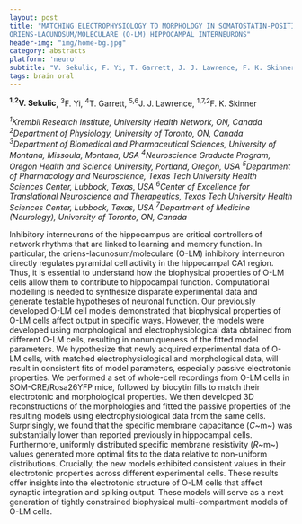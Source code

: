 ```yaml
---
layout: post
title: "MATCHING ELECTROPHYSIOLOGY TO MORPHOLOGY IN SOMATOSTATIN-POSITIVE
ORIENS-LACUNOSUM/MOLECULARE (O-LM) HIPPOCAMPAL INTERNEURONS"
header-img: "img/home-bg.jpg"
category: abstracts
platform: 'neuro'
subtitle: "V. Sekulic, F. Yi, T. Garrett, J. J. Lawrence, F. K. Skinner"
tags: brain oral
---
```


**<sup>1,2</sup>V. Sekulic**, <sup>3</sup>F. Yi, <sup>4</sup>T. Garrett, <sup>5,6</sup>J. J. Lawrence,
<sup>1,7,2</sup>F. K. Skinner

_<sup>1</sup>Krembil Research Institute, University Health Network, ON, Canada
<sup>2</sup>Department of Physiology, University of Toronto, ON, Canada
<sup>3</sup>Department of Biomedical and Pharmaceutical Sciences, University of
Montana, Missoula, Montana, USA
<sup>4</sup>Neuroscience Graduate Program, Oregon Health and Science University,
Portland, Oregon, USA
<sup>5</sup>Department of Pharmacology and Neuroscience, Texas Tech University
Health Sciences Center, Lubbock, Texas, USA
<sup>6</sup>Center of Excellence for Translational Neuroscience and
Therapeutics, Texas Tech University Health Sciences Center, Lubbock,
Texas, USA
<sup>7</sup>Department of Medicine (Neurology), University of Toronto, ON,
Canada_

Inhibitory interneurons of the hippocampus are critical controllers of
network rhythms that are linked to learning and memory function. In
particular, the oriens-lacunosum/moleculare (O-LM) inhibitory
interneuron directly regulates pyramidal cell activity in the
hippocampal CA1 region. Thus, it is essential to understand how the
biophysical properties of O-LM cells allow them to contribute to
hippocampal function. Computational modelling is needed to synthesize
disparate experimental data and generate testable hypotheses of neuronal
function. Our previously developed O-LM cell models demonstrated that
biophysical properties of O-LM cells affect output in specific ways.
However, the models were developed using morphological and
electrophysiological data obtained from different O-LM cells, resulting
in nonuniqueness of the fitted model parameters. We hypothesize that
newly acquired experimental data of O-LM cells, with matched
electrophysiological and morphological data, will result in consistent
fits of model parameters, especially passive electrotonic properties. We
performed a set of whole-cell recordings from O-LM cells in
SOM-CRE/Rosa26YFP mice, followed by biocytin fills to match their
electrotonic and morphological properties. We then developed 3D
reconstructions of the morphologies and fitted the passive properties of
the resulting models using electrophysiological data from the same
cells. Surprisingly, we found that the specific membrane capacitance
(*C*~m~) was substantially lower than reported previously in hippocampal
cells. Furthermore, uniformly distributed specific membrane resistivity
(*R*~m~) values generated more optimal fits to the data relative to
non-uniform distributions. Crucially, the new models exhibited
consistent values in their electrotonic properties across different
experimental cells. These results offer insights into the electrotonic
structure of O-LM cells that affect synaptic integration and spiking
output. These models will serve as a next generation of tightly
constrained biophysical multi-compartment models of O-LM cells.
